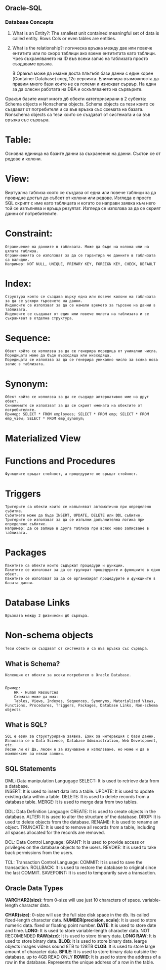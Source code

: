 ## Oracle-SQL

### Database Concepts

1. What is an Entity?: The smallest unit contained meaningful set of data is called entity. Rows Cols or even tables are entities.
2. What is the relationship?: логическа връзка между две или повече ентитита или по скоро таблици ако вземе ентититата като таблици.
   Чрез съхраняването на ID във всеки запис на таблизата просто създаваме връзка.

   В Оракъл може да имаме доста плъгъбл бази данни с един корен (Container Database) след 12c версията. Елиминира възможноста да правим много бази които не са големи и изискват сървър. На един за да олесни работата на DBA и оскъпяването на сървърите.

Оракъл базите имат много дб обекти категоризирани в 2 субекта: Schema objects и Nonschema objects.
Schema objects са тези които се създават от потребителя и са във връзка със схемата на базата.
Nonschema objects са тези които се създават от системата и са във връзка със сървъра.

# Table:

Основна единица на базите данни за съхранение на данни. Състои се от редове и колони.

# View:

Виртуална таблиза която се създава от една или повече таблици за да провидне достъп до събсет от колони или редове.
Изгледа е просто SQL скрипт с име като таблицата и когато се направи заявка към него той се изпълнява и връща резултат.
Изгледа се използва за да се скрият данни от потребителите.

# Constraint:

    Ограничение на данните в таблизата. Може да бъде на колона или на цялата таблиза.
    Ограниченията се използват за да се гарантира че данните в таблизата са валидни.
    Например: NOT NULL, UNIQUE, PRIMARY KEY, FOREIGN KEY, CHECK, DEFAULT

# Index:

    Структура която се създава върху една или повече колони на таблизата за да се ускори търсенето на данни.
    Индексите се използват за да се намали времето за търсене на данни в таблизата.
    Индексите се създават от един или повече полета на таблизата и се съхраняват в отделна структура.

# Sequence:

    Обект който се използва за да се генерира поредица от уникални числа.
    Поредицата може да бъде възходяща или низходяща.
    Поредицата се използва за да се генерира уникално число за всяка нова запис в таблизата.

# Synonym:

    Обект който се използва за да се създаде алтернативно име на друг обект.
    Синонимите се използват за да се скрият имената на обектите от потребителите.
    Пример: SELECT * FROM employees; SELECT * FROM emp; SELECT * FROM emp_view; SELECT * FROM emp_synonym;

# Materialized View

# Functions and Procedures

    Функциите връщат стойност, а процедурите не връщат стойност.

# Triggers

    Тригерите са обекти които се изпълняват автоматично при определено събитие.
    Събитието може да бъде INSERT, UPDATE, DELETE или DDL събитие.
    Тригерите се използват за да се изпълни допълнителна логика при определено събитие.
    Например: да се запише в друга таблиза при всяко ново записване в таблизата.

# Packages

    Пакетите са обекти които съдържат процедури и функции.
    Пакетите се използват за да се групират процедурите и функциите в един обект.
    Пакетите се използват за да се организират процедурите и функциите в базата данни.

# Database Links

    Връзката между 2 физически дб сървъра.

# Non-schema objects

    Тези обекти се създават от системата и са във връзка със сървъра.

## What is Schema?

    Колекция от обекти за всеки потребител в Oracle Database.


    Пример:
        HR - Human Resources
        Схемата може да има:
        Tables, Views, Indexes, Sequences, Synonyms, Materialized Views, Functions, Procedures, Triggers, Packages, Database Links, Non-schema objects

## What is SQL?

    SQL е език за структурирана заявка. Език за интеракция с бази данни. Използва се в Data Science, Database Administration, Web Development, etc.
    Лесен ли е? Да, лесен е за изучаване и използване. но може и да е комплексен за някои заявки.

## SQL Statements

DML: Data manipulation Langugage
SELECT: It is used to retrieve data from a database.  
INSERT: It is used to insert data into a table.
UPDATE: It is used to update existing data within a table.
DELETE: It is used to delete records from a database table.
MERGE: It is used to merge data from two tables.

DDL: Data Definition Language:
CREATE: It is used to create objects in the database.
ALTER: It is used to alter the structure of the database.
DROP: It is used to delete objects from the database.
RENAME: It is used to rename an object.
TRUNCATE: It is used to remove all records from a table, including all spaces allocated for the records are removed.

DCL: Data Control Language:
GRANT: It is used to provide access or privileges on the database objects to the users.
REVOKE: It is used to take back permissions from the users.

TCL: Transaction Control Language:
COMMIT: It is used to save the transaction.
ROLLBACK: It is used to restore the database to original since the last COMMIT.
SAVEPOINT: It is used to temporarily save a transaction.

## Oracle Data Types

**VARCHAR2(size)**: from 0-size will use just 10 characters of space. variable-length character data.

**CHAR(size)**: 0-size will use the full size disk space in the db. Its called fized-length character data.
**NUMBER(precision, scale)**: It is used to store numeric data. fixed or floating point number.
**DATE**: It is used to store date and time.
**LONG**: It is used to store variable-length character data. NOT RECOMENDED
**RAW(size)**: It is used to store binary data.
**LONG RAW**: It is used to store binary data.
**BLOB**: It is used to store binary data. learge objects images videos sound 8TB to 128TB
**CLOB**: It is used to store large amount of character data.
**BFILE**: It is used to store binary data outside the database. up to 4GB  READ ONLY
**ROWID**: It is used to store the address of a row in the database. Represents the unique address of a row in the table.